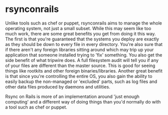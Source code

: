 rsynconrails
============

Unlike tools such as chef or puppet, rsynconrails aims to manage the whole operating system, not just a small subset.  While this may seem like too much work, there are some great benefits you get from doing it this way.  The first is that you're guaranteed that the systems you deploy are exactly as they should be down to every file in every directory.  You're also sure that if there aren't any foreign libraries sitting around which may trip up your application that someone installed trying to 'fix' something.  You also get the side benefit of what tripwire does.  A full filesystem audit will tell you if any of your files are different than the master source.  This is good for seeing things like rootkits and other foreign binaries/libraries.  Another great benefit is that since you're controlling the entire OS, you also gain the ability to easily backup the non-managed or 'excluded' parts, such as log files and other data files produced by daemons and utilities.

Rsync on Rails is more of an implementation around 'just enough computing' and a different way of doing things than you'd normally do with a tool such as chef or puppet.
